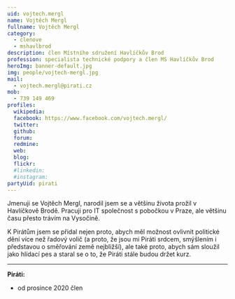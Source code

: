```yaml
---
uid: vojtech.mergl            
name: Vojtěch Mergl       
fullname: Vojtěch Mergl      
category:
  - clenove
  - mshavlbrod
description: člen Místního sdružení Havlíčkův Brod
profession: specialista technické podpory a člen MS Havlíčkův Brod
heroImg: banner-default.jpg
img: people/vojtech-mergl.jpg
mail:
  - vojtech.mergl@pirati.cz
mob:
  - 739 149 469
profiles:
  wikipedia:
  facebook: https://www.facebook.com/vojtech.mergl/
  twitter:
  github:
  forum:
  redmine:
  web:
  blog:
  flickr:
  #linkedin:
  #instagram:   
partyUid: pirati
---
```


Jmenuji se Vojtěch Mergl, narodil jsem se a většinu života prožil v Havlíčkově Brodě. Pracuji pro IT společnost s pobočkou v Praze, ale většinu času přesto trávím na Vysočině.

K Pirátům jsem se přidal nejen proto, abych měl možnost ovlivnit politické dění více než řadový volič (a proto, že jsou mi Piráti srdcem, smýšlením i představou o směřování země nejbližší), ale také proto, abych sám sloužil jako hlídací pes a staral se o to, že Piráti stále budou držet kurz.

---
**Piráti:**
* od prosince 2020 člen

